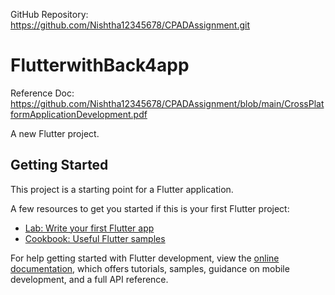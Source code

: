 GitHub Repository: https://github.com/Nishtha12345678/CPADAssignment.git
# FlutterwithBack4app
Reference Doc: https://github.com/Nishtha12345678/CPADAssignment/blob/main/CrossPlatformApplicationDevelopment.pdf

A new Flutter project.

## Getting Started

This project is a starting point for a Flutter application.

A few resources to get you started if this is your first Flutter project:

- [Lab: Write your first Flutter app](https://docs.flutter.dev/get-started/codelab)
- [Cookbook: Useful Flutter samples](https://docs.flutter.dev/cookbook)

For help getting started with Flutter development, view the
[online documentation](https://docs.flutter.dev/), which offers tutorials,
samples, guidance on mobile development, and a full API reference.
